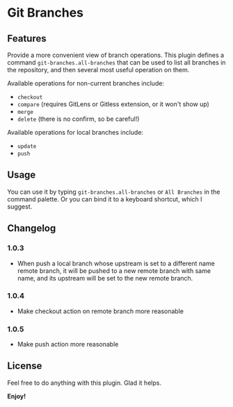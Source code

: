 # Git Branches

## Features

Provide a more convenient view of branch operations.
This plugin defines a command `git-branches.all-branches` that can be used to list all branches in the repository, and then several most useful operation on them.

Available operations for non-current branches include:
- `checkout`
- `compare` (requires GitLens or Gitless extension, or it won't show up)
- `merge`
- `delete` (there is no confirm, so be careful!)

Available operations for local branches include:
- `update`
- `push`

## Usage

You can use it by typing `git-branches.all-branches` or `All Branches` in the command palette.
Or you can bind it to a keyboard shortcut, which I suggest.

## Changelog

### 1.0.3

- When push a local branch whose upstream is set to a different name remote branch, it will be pushed to a new remote branch with same name, and its upstream will be set to the new remote branch.

### 1.0.4

- Make checkout action on remote branch more reasonable

### 1.0.5

- Make push action more reasonable

## License

Feel free to do anything with this plugin.
Glad it helps.

**Enjoy!**
